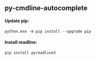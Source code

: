 ## py-cmdline-autocomplete

#### Update pip:
```python.exe -m pip install --upgrade pip```

#### Install readline:
```pip install pyreadline3```
